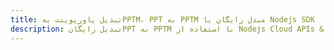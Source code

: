 ---title: تبدیل پاورپوینت بهPPTM، PPT به PPTM مبدل رایگان یا Nodejs SDKdescription: تبدیل رایگانPPT به PPTM با استفاده از Nodejs Cloud APIs & SDK. همچنین اسناد Microsoft PowerPoint را در Cloud ایجاد، ویرایش و رندر کنید.---